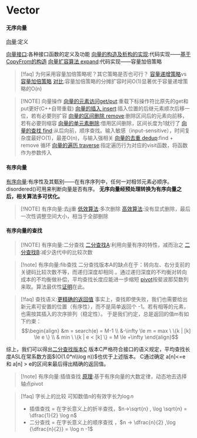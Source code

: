 # Vector
#### 无序向量

[向量](files/slides/Tsinghua-DSA-2024Fall-chapter/02.Vector.pdf#page=6):定义 

[向量接口](files/slides/Tsinghua-DSA-2024Fall-chapter/02.Vector.pdf#page=7):各种接口函数的定义及功能
[向量的构造及析构的实现](files/slides/Tsinghua-DSA-2024Fall-chapter/02.Vector.pdf#page=11):代码实现——[基于CopyFrom的构造](files/slides/Tsinghua-DSA-2024Fall-chapter/02.Vector.pdf#page=13)
[向量扩容算法 expand](files/slides/Tsinghua-DSA-2024Fall-chapter/02.Vector.pdf#page=17):代码实现——容量加倍策略

> [!faq] 为何采用容量加倍策略呢？其它策略是否也可行？
   [容量递增策略](files/slides/Tsinghua-DSA-2024Fall-chapter/02.Vector.pdf#page=19)vs[容量加倍策略](files/slides/Tsinghua-DSA-2024Fall-chapter/02.Vector.pdf#page=20)
>[对比](files/slides/Tsinghua-DSA-2024Fall-chapter/02.Vector.pdf#page=21):容量加倍策略的分摊扩容时间O(1)显著优于容量递增策略的O(n)


> [!NOTE] 向量操作
> [向量的元素访问get/put](files/slides/Tsinghua-DSA-2024Fall-chapter/02.Vector.pdf#page=24):重载下标操作符比原先的get和put更好(C++自带重载)
> [向量的插入 insert](files/slides/Tsinghua-DSA-2024Fall-chapter/02.Vector.pdf#page=25):插入位置的后继元素顺次后移一位，若有必要则扩容
> [向量的区间删除 remove](files/slides/Tsinghua-DSA-2024Fall-chapter/02.Vector.pdf#page=26):删除区间后的元素向前移，若有必要则缩容 [向量的单元素删除](files/slides/Tsinghua-DSA-2024Fall-chapter/02.Vector.pdf#page=27):借用区间删除，区间长度为1就行了
> [向量的查找 find](files/slides/Tsinghua-DSA-2024Fall-chapter/02.Vector.pdf#page=30):从后向前，顺序查找。输入敏感（input-sensitive），时间复杂度最好O(1)，最差O(n)，与输入强相关
> [向量的去重 dedup](files/slides/Tsinghua-DSA-2024Fall-chapter/02.Vector.pdf#page=32):find + remove 循环
> [向量的遍历 traverse](files/slides/Tsinghua-DSA-2024Fall-chapter/02.Vector.pdf#page=34):指定遍历行为对应的visit函数，将函数作为参数传入

#### 有序向量

[有序向量](files/slides/Tsinghua-DSA-2024Fall-chapter/02.Vector.pdf#page=37):有序性及其甄别——在有序序列中，任何一对相邻元素必顺序。disordered()可用来判断向量是否有序。
**无序向量经预处理转换为有序向量之后，相关算法多可优化。**

> [!NOTE] 有序向量:去jj重
> [低效算法](files/slides/Tsinghua-DSA-2024Fall-chapter/02.Vector.pdf#page=38):多次删除
> [高效算法](files/slides/Tsinghua-DSA-2024Fall-chapter/02.Vector.pdf#page=39):没有显式删除，最后一次性调整空间大小，相当于全部删除

#### 有序向量的查找

> [!NOTE] 有序向量:二分查找
> [二分查找A](files/slides/Tsinghua-DSA-2024Fall-chapter/02.Vector.pdf#page=43):利用向量有序的特性，减而治之
> [二分查找B](files/slides/Tsinghua-DSA-2024Fall-chapter/02.Vector.pdf#page=56):减少迭代中的比较次数

> [!note] 有序向量:fib查找
>   二分查找版本A的缺点在于：转向左、右分支前的关键码比较次数不等，而递归深度却相同 。通过递归深度的不均衡对转向成本的不均衡做补偿，平均查找长度应能进一步缩短
> [pivot](files/slides/Tsinghua-DSA-2024Fall-chapter/02.Vector.pdf#page=50&selection=65,0,65,5)按斐波那契数列来取。算法最优性[证明](files/slides/Tsinghua-DSA-2024Fall-chapter/02.Vector.pdf#page=53)在此。

> [!faq] 查找语义:[更精确的返回值](files/slides/Tsinghua-DSA-2024Fall-chapter/02.Vector.pdf#page=58)
> 事实上，查找即使失败，我们也需要给出新元素可安置的位置（有序性），而不是简单返回个 -1。若有相等的元素，也需按其插入的次序排列（稳定性）。
> 于是我们约定，总是返回的值m有如下约束：
> $$\begin{align} &m = search(e) = M-1 \\ &-\infty \le m = max \ \{k | [k] \le e \} \\ & min \ \{k | e < [k] \}  = M \le +\infty	\end{align}$$

综上，我们可以得出[二分查找版本C](files/slides/Tsinghua-DSA-2024Fall-chapter/02.Vector.pdf#page=61)
版本C严格符合接口的语义规定，平均查找长度ASL在常系数方面$(O(1.0*n\\log n))$也优于上述版本。
C通过确定 a[n]<=e 和 a[n] > e的区间来最后得出精确的返回值。

> [!note] 有序向量:插值查找
> [原理](files/slides/Tsinghua-DSA-2024Fall-chapter/02.Vector.pdf#page=66):基于有序向量的大数定律，动态地去选择轴点pivot

> [!faq] 字长上的比较
> 可知数值n的有效字长为$\log n$
>  - 插值查找 = 在字长意义上的折半查找，$n->\sqrt{n} , \log \sqrt{n} = \dfrac{1}{2} \log n$ 
>  - 二分查找 = 在字长意义上的顺序查找 ，$n -> \dfrac{n}{2} ,\log {\dfrac{n}{2}} = \log n -1$
